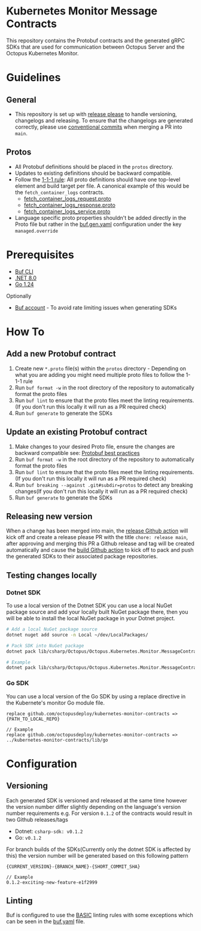 # Kubernetes Monitor Message Contracts
This repository contains the Protobuf contracts and the generated gRPC SDKs that are used for communication between Octopus Server and the Octopus Kubernetes Monitor.

# Guidelines

## General
- This repository is set up with [release please](https://github.com/googleapis/release-please) to handle versioning, changelogs and releasing. To ensure that the changelogs are generated correctly, please use [conventional commits](https://www.conventionalcommits.org/en/v1.0.0/#summary) when merging a PR into `main`.

## Protos
- All Protobuf definitions should be placed in the `protos` directory.
- Updates to existing definitions should be backward compatible.
- Follow the [1-1-1 rule](https://protobuf.dev/best-practices/1-1-1/): All proto definitions should have one top-level element and build target per file. A canonical example of this would be the `fetch_container_logs` contracts. 
  - [fetch_container_logs_request.proto](protos/fetch_container_logs_request.proto)
  - [fetch_container_logs_response.proto](protos/fetch_container_logs_response.proto)
  - [fetch_container_logs_service.proto](protos/fetch_container_logs_service.proto)
- Language specific proto properties shouldn't be added directly in the Proto file but rather in the [buf.gen.yaml](buf.gen.yaml) configuration under the key `managed.override`


# Prerequisites 
- [Buf CLI](https://buf.build/docs/cli/installation/)
- [.NET 8.0](https://dotnet.microsoft.com/en-us/download/dotnet/8.0)
- [Go 1.24](https://go.dev/doc/install)

Optionally
- [Buf account](https://buf.build/) - To avoid rate limiting issues when generating SDKs 

# How To
## Add a new Protobuf contract  
1. Create new `*.proto` file(s) within the `protos` directory - Depending on what you are adding you might need multiple proto files to follow the 1-1-1 rule
2. Run `buf format -w` in the root directory of the repository to automatically format the proto files
3. Run `buf lint` to ensure that the proto files meet the linting requirements. (If you don't run this locally it will run as a PR required check)
4. Run `buf generate` to generate the SDKs

## Update an existing Protobuf contract
1. Make changes to your desired Proto file, ensure the changes are backward compatible see: [Protobuf best practices](https://protobuf.dev/best-practices/dos-donts/)
2. Run `buf format -w` in the root directory of the repository to automatically format the proto files
3. Run `buf lint` to ensure that the proto files meet the linting requirements. (If you don't run this locally it will run as a PR required check)
4. Run `buf breaking --against .git#subdir=protos` to detect any breaking changes(If you don't run this locally it will run as a PR required check)
4. Run `buf generate` to generate the SDKs

## Releasing new version 
When a change has been merged into main, the [release Github action](.github/workflows/release.yaml) will kick off and create a release please PR with the title `chore: release main`, after approving and merging this PR a Github release and tag will be created automatically and cause the [build Github action](.github/workflows/build.yaml) to kick off to pack and push the generated SDKs to their associated package repositories.

## Testing changes locally

### Dotnet SDK
To use a local version of the Dotnet SDK you can use a local NuGet package source and add your locally built NuGet package there, then you will be able to install the local NuGet package in your Dotnet project.
```bash
# Add a local NuGet package source
dotnet nuget add source -n Local ~/dev/LocalPackages/

# Pack SDK into NuGet package 
dotnet pack lib/csharp/Octopus/Octopus.Kubernetes.Monitor.MessageContracts -o {PATH_TO_LOCAL_NUGET_PACKAGES}

# Example
dotnet pack lib/csharp/Octopus/Octopus.Kubernetes.Monitor.MessageContracts -o ../LocalPackages/
```

### Go SDK
You can use a local version of the Go SDK by using a replace directive in the Kubernete's monitor Go module file. 

```
replace github.com/octopusdeploy/kubernetes-monitor-contracts => {PATH_TO_LOCAL_REPO}

// Example
replace github.com/octopusdeploy/kubernetes-monitor-contracts => ../kubernetes-monitor-contracts/lib/go
```

# Configuration 

## Versioning 
Each generated SDK is versioned and released at the same time however the version number differ slightly depending on the language's version number requirements e.g. For version `0.1.2` of the contracts would result in two Github releases/tags
- Dotnet: `csharp-sdk: v0.1.2`
- Go: `v0.1.2` 

For branch builds of the SDKs(Currently only the dotnet SDK is affected by this) the version number will be generated based on this following pattern
```
{CURRENT_VERSION}-{BRANCH_NAME}-{SHORT_COMMIT_SHA}

// Example 
0.1.2-exciting-new-feature-e1f2999
```

## Linting
Buf is configured to use the [BASIC](https://buf.build/docs/lint/rules/#basic) linting rules with some exceptions which can be seen in the [buf.yaml](buf.yaml) file.